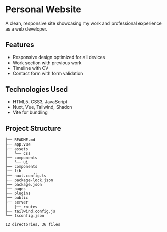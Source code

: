# Personal Website
A clean, responsive site showcasing my work and professional experience as a web developer.
## Features
- Responsive design optimized for all devices
- Work section with previous work
- Timeline with CV
- Contact form with form validation
## Technologies Used
- HTML5, CSS3, JavaScript
- Nuxt, Vue, Tailwind, Shadcn
- Vite for bundling
## Project Structure
```
├── README.md
├── app.vue
├── assets
│   └── css
├── components
│   └── ui
├── components
├── lib
├── nuxt.config.ts
├── package-lock.json
├── package.json
├── pages
├── plugins
├── public
├── server
│   ├── routes
├── tailwind.config.js
└── tsconfig.json

12 directories, 36 files
```